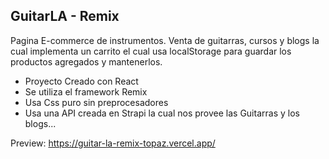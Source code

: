 ## GuitarLA - Remix

Pagina E-commerce de instrumentos.
Venta de guitarras, cursos y blogs la cual implementa un carrito el cual usa localStorage para guardar los productos agregados y mantenerlos. 
- Proyecto Creado con React
- Se utiliza el framework Remix
- Usa Css puro sin preprocesadores 
- Usa una API creada en Strapi la cual nos provee las Guitarras y los blogs...

Preview: https://guitar-la-remix-topaz.vercel.app/